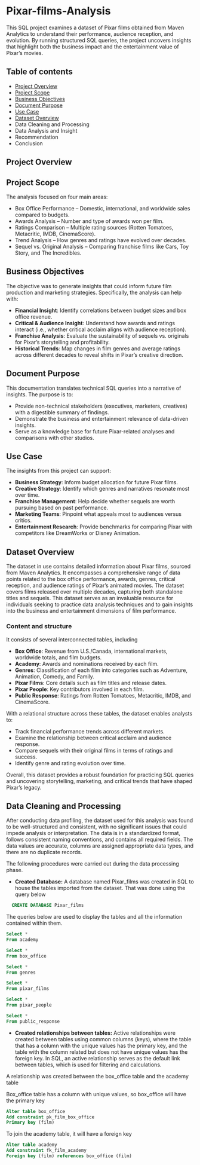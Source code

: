 # Pixar-films-Analysis
This SQL project examines a dataset of Pixar films obtained from Maven Analytics to understand their performance, audience reception, and evolution. By running structured SQL queries, the project uncovers insights that highlight both the business impact and the entertainment value of Pixar’s movies.

## Table of contents

- [Project Overview](https://github.com/DamilolaArogundade/Pixar-films-Analysis?tab=readme-ov-file#project-overview)
- [Project Scope](https://github.com/DamilolaArogundade/Pixar-films-Analysis#project-scope)
- [Business Objectives](https://github.com/DamilolaArogundade/Pixar-films-Analysis#business-objectives)
- [Document Purpose](https://github.com/DamilolaArogundade/Pixar-films-Analysis#business-objectives)
- [Use Case](https://github.com/DamilolaArogundade/Pixar-films-Analysis#use-case)
- [Dataset Overview](https://github.com/DamilolaArogundade/Pixar-films-Analysis#dataset-overview)
- Data Cleaning and Processing
- Data Analysis and Insight
- Recommendation
- Conclusion

## Project Overview
## Project Scope

The analysis focused on four main areas:

- Box Office Performance – Domestic, international, and worldwide sales compared to budgets.
- Awards Analysis – Number and type of awards won per film.
- Ratings Comparison – Multiple rating sources (Rotten Tomatoes, Metacritic, IMDB, CinemaScore).
- Trend Analysis – How genres and ratings have evolved over decades.
- Sequel vs. Original Analysis – Comparing franchise films like Cars, Toy Story, and The Incredibles.

## Business Objectives
  
The objective was to generate insights that could inform future film production and marketing strategies. Specifically, the analysis can help with:

- **Financial Insight**: Identify correlations between budget sizes and box office revenue.
- **Critical & Audience Insight**: Understand how awards and ratings interact (i.e., whether critical acclaim aligns with audience reception).
- **Franchise Analysis**: Evaluate the sustainability of sequels vs. originals for Pixar’s storytelling and profitability.
- **Historical Trends**: Map changes in film genres and average ratings across different decades to reveal shifts in Pixar’s creative direction.

## Document Purpose

This documentation translates technical SQL queries into a narrative of insights. The purpose is to:

- Provide non-technical stakeholders (executives, marketers, creatives) with a digestible summary of findings.
- Demonstrate the business and entertainment relevance of data-driven insights.
- Serve as a knowledge base for future Pixar-related analyses and comparisons with other studios.

## Use Case

The insights from this project can support:
- **Business Strategy**: Inform budget allocation for future Pixar films.
- **Creative Strategy**: Identify which genres and narratives resonate most over time.
- **Franchise Management**: Help decide whether sequels are worth pursuing based on past performance.
- **Marketing Teams**: Pinpoint what appeals most to audiences versus critics.
- **Entertainment Research**: Provide benchmarks for comparing Pixar with competitors like DreamWorks or Disney Animation.

## Dataset Overview

The dataset in use contains detailed information about Pixar films, sourced from Maven Analytics. It encompasses a comprehensive range of data points related to the box office performance, awards, genres, critical reception, and audience ratings of Pixar’s animated movies. The dataset covers films released over multiple decades, capturing both standalone titles and sequels.
This dataset serves as an invaluable resource for individuals seeking to practice data analysis techniques and to gain insights into the business and entertainment dimensions of film performance.

### Content and structure

 It consists of several interconnected tables, including
- **Box Office**: Revenue from U.S./Canada, international markets, worldwide totals, and film budgets.
- **Academy**: Awards and nominations received by each film.
- **Genres**: Classification of each film into categories such as Adventure, Animation, Comedy, and Family.
- **Pixar Films**: Core details such as film titles and release dates.
- **Pixar People**: Key contributors involved in each film.
- **Public Response**: Ratings from Rotten Tomatoes, Metacritic, IMDB, and CinemaScore.

With a relational structure across these tables, the dataset enables analysts to:

- Track financial performance trends across different markets.
- Examine the relationship between critical acclaim and audience response.
- Compare sequels with their original films in terms of ratings and success.
- Identify genre and rating evolution over time.

Overall, this dataset provides a robust foundation for practicing SQL queries and uncovering storytelling, marketing, and critical trends that have shaped Pixar’s legacy.

## Data Cleaning and Processing

After conducting data profiling, the dataset used for this analysis was found to be well-structured and consistent, with no significant issues that could impede analysis or interpretation. The data is in a standardized format, follows consistent naming conventions, and contains all required fields. The data values are accurate, columns are assigned appropriate data types, and there are no duplicate records.

The following procedures were carried out during the data processing phase.

- **Created Database:** A database named Pixar_films was created in SQL to house the tables imported from the dataset. That was done using the query below

``` SQL
  CREATE DATABASE Pixar_films
```

The queries below are used to display the tables and all the information contained within them.

``` SQL
Select *
From academy

Select *
From box_office

Select *
From genres

Select *
From pixar_films

Select *
From pixar_people

Select *
From public_response
```

- **Created relationships between tables:** Active relationships were created between tables using common columns (keys), where the table that has a column with the unique values has the primary key, and the table with the column related but does not have unique values has the foreign key. In SQL,  an active relationship serves as the default link between tables, which is used for filtering and calculations. 

A relationship was created between the box_office table and the academy table

Box_office table has a column with unique values, so box_office will have the primary key

```SQL
Alter table box_office
Add constraint pk_film_box_office
Primary key (film)  
```

To join the academy table, it will have a foreign key
``` SQL
Alter table academy
Add constraint fk_film_academy
Foreign key (film) references box_office (film)
```





